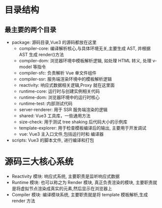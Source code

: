 # 目录结构

## 最主要的两个目录

- package: 源码目录,Vue3 的源码都放在这里
  - compiler-core: 编译解析核心,与具体环境无关,主要生成 AST, 并根据 AST 生成 render()方法
  - compiler-dom: 浏览器环境中模板解析逻辑, 如处理 HTML 转义, 处理 v-model 等指令
  - compiler-sfc: 负责解析 Vue 单文件组件
  - compiler-ssr: 服务端渲染环境中的模板解析逻辑
  - reactivity: 响应式数据相关逻辑,Proxy 就在这里面
  - runtime-core: 运行时与创建实例相关代码
  - runtime-dom: 浏览器环境中的运行时核心
  - runtime-test: 内部测试代码
  - server-renderer: 用于 SSR 服务端渲染的逻辑
  - shared: Vue3 工具库，一些通用方法
  - size-check: 用于测试 tree shaking 后代码大小的示例库
  - template-explorer: 用于检查模板编译后的输出, 主要用于开发调试
  - vue: Vue3 主入口文件,包括运行时和 编译器
- scripts: Vue3 的脚本文件, 进行编译和打包

# 源码三大核心系统

- Reactivity 模块: 响应式系统, 主要职责是监听响应式数据
- Runtime 模块: 也可以称之为 Render 模块, 真正负责渲染的模块, 主要职责就是将虚拟节点渲染成真实的元素,然后显示在浏览器上
- Compiler 模块: 编译模块系统, 主要职责就是将 template 模板解析,生成 render 方法
